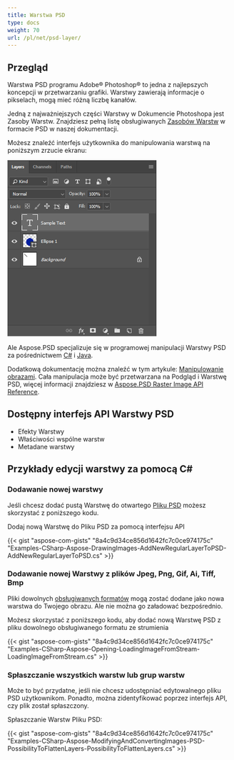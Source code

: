 ```yaml
---
title: Warstwa PSD
type: docs
weight: 70
url: /pl/net/psd-layer/
---
```


## **Przegląd**
Warstwa PSD programu Adobe® Photoshop® to jedna z najlepszych koncepcji w przetwarzaniu grafiki. Warstwy zawierają informacje o pikselach, mogą mieć różną liczbę kanałów.

Jedną z najważniejszych części Warstwy w Dokumencie Photoshopa jest Zasoby Warstw. Znajdziesz pełną listę obsługiwanych [Zasobów Warstw](/psd/pl/net/list-of-psd-layer-resources/) w formacie PSD w naszej dokumentacji.

Możesz znaleźć interfejs użytkownika do manipulowania warstwą na poniższym zrzucie ekranu:

![todo:image_alt_text](psd-layer_1.png)

Ale Aspose.PSD specjalizuje się w programowej manipulacji Warstwy PSD za pośrednictwem [C#](/psd/pl/net/home/) i [Java](https://docs.aspose.com/display/psdjava/Aspose.PSD+for+Java+Home).

Dodatkową dokumentację można znaleźć w tym artykule: [Manipulowanie obrazami](/psd/pl/net/manipulating-images-html/). Cała manipulacja może być przetwarzana na Podgląd i Warstwę PSD, więcej informacji znajdziesz w [Aspose.PSD Raster Image API Reference](https://reference.aspose.com/psd/net/aspose.psd/rasterimage).
## **Dostępny interfejs API Warstwy PSD**
- Efekty Warstwy
- Właściwości wspólne warstw
- Metadane warstwy
## **Przykłady edycji warstwy za pomocą C#**
### **Dodawanie nowej warstwy**
Jeśli chcesz dodać pustą Warstwę do otwartego [Pliku PSD](/psd/pl/net/psd-file/) możesz skorzystać z poniższego kodu.

Dodaj nową Warstwę do Pliku PSD za pomocą interfejsu API

{{< gist "aspose-com-gists" "8a4c9d34ce856d1642fc7c0ce974175c" "Examples-CSharp-Aspose-DrawingImages-AddNewRegularLayerToPSD-AddNewRegularLayerToPSD.cs" >}}
### **Dodawanie nowej Warstwy z plików Jpeg, Png, Gif, Ai, Tiff, Bmp**
Pliki dowolnych [obsługiwanych formatów](/psd/pl/net/supported-file-formats/) mogą zostać dodane jako nowa warstwa do Twojego obrazu. Ale nie można go załadować bezpośrednio.

Możesz skorzystać z poniższego kodu, aby dodać nową Warstwę PSD z pliku dowolnego obsługiwanego formatu ze strumienia

{{< gist "aspose-com-gists" "8a4c9d34ce856d1642fc7c0ce974175c" "Examples-CSharp-Aspose-Opening-LoadingImageFromStream-LoadingImageFromStream.cs" >}}
### **Spłaszczanie wszystkich warstw lub grup warstw**
Może to być przydatne, jeśli nie chcesz udostępniać edytowalnego pliku PSD użytkownikom. Ponadto, można zidentyfikować poprzez interfejs API, czy plik został spłaszczony.

Spłaszczanie Warstw Pliku PSD:

{{< gist "aspose-com-gists" "8a4c9d34ce856d1642fc7c0ce974175c" "Examples-CSharp-Aspose-ModifyingAndConvertingImages-PSD-PossibilityToFlattenLayers-PossibilityToFlattenLayers.cs" >}}
